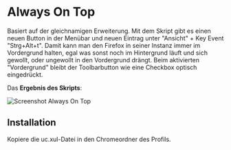 # Always On Top
Basiert auf der gleichnamigen Erweiterung. Mit dem Skript gibt es einen neuen Button in der Menübar und neuen Eintrag unter "Ansicht" + 
Key Event "Strg+Alt+t". Damit kann man den Firefox in seiner Instanz immer im Vordergrund halten, egal was sonst noch im Hintergrund läuft 
und sich gewollt, oder ungewollt in den Vordergrund drängt. Beim aktivierten "Vordergrund" bleibt der Toolbarbutton wie eine Checkbox 
optisch eingedrückt.

Das **Ergebnis des Skripts**:

![Screenshot Always On Top](https://github.com/ardiman/userChrome.js/raw/master/alwaysontop/scr_alwaysontop.png)


## Installation
Kopiere die uc.xul-Datei in den Chromeordner des Profils.
